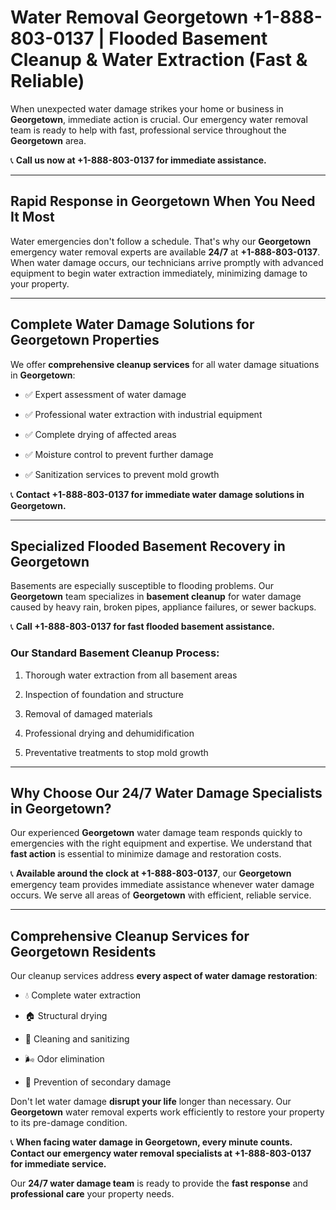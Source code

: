 # Water Removal Georgetown +1-888-803-0137 | Flooded Basement Cleanup & Water Extraction (Fast & Reliable)

When unexpected water damage strikes your home or business in **Georgetown**, immediate action is crucial. Our emergency water removal team is ready to help with fast, professional service throughout the **Georgetown** area. 

📞 **Call us now at +1-888-803-0137 for immediate assistance.**

---

## Rapid Response in Georgetown When You Need It Most

Water emergencies don't follow a schedule. That's why our **Georgetown** emergency water removal experts are available **24/7** at **+1-888-803-0137**. When water damage occurs, our technicians arrive promptly with advanced equipment to begin water extraction immediately, minimizing damage to your property.

---

## Complete Water Damage Solutions for Georgetown Properties

We offer **comprehensive cleanup services** for all water damage situations in **Georgetown**:

- ✅ Expert assessment of water damage  
- ✅ Professional water extraction with industrial equipment  
- ✅ Complete drying of affected areas  
- ✅ Moisture control to prevent further damage  
- ✅ Sanitization services to prevent mold growth  

📞 **Contact +1-888-803-0137 for immediate water damage solutions in Georgetown.**

---

## Specialized Flooded Basement Recovery in Georgetown

Basements are especially susceptible to flooding problems. Our **Georgetown** team specializes in **basement cleanup** for water damage caused by heavy rain, broken pipes, appliance failures, or sewer backups. 

📞 **Call +1-888-803-0137 for fast flooded basement assistance.**

### Our Standard Basement Cleanup Process:
1. Thorough water extraction from all basement areas  
2. Inspection of foundation and structure  
3. Removal of damaged materials  
4. Professional drying and dehumidification  
5. Preventative treatments to stop mold growth  

---

## Why Choose Our 24/7 Water Damage Specialists in Georgetown?

Our experienced **Georgetown** water damage team responds quickly to emergencies with the right equipment and expertise. We understand that **fast action** is essential to minimize damage and restoration costs.

📞 **Available around the clock at +1-888-803-0137**, our **Georgetown** emergency team provides immediate assistance whenever water damage occurs. We serve all areas of **Georgetown** with efficient, reliable service.

---

## Comprehensive Cleanup Services for Georgetown Residents

Our cleanup services address **every aspect of water damage restoration**:

- 💧 Complete water extraction  
- 🏠 Structural drying  
- 🧼 Cleaning and sanitizing  
- 🌬️ Odor elimination  
- 🚫 Prevention of secondary damage  

Don't let water damage **disrupt your life** longer than necessary. Our **Georgetown** water removal experts work efficiently to restore your property to its pre-damage condition.

📞 **When facing water damage in Georgetown, every minute counts. Contact our emergency water removal specialists at +1-888-803-0137 for immediate service.**

Our **24/7 water damage team** is ready to provide the **fast response** and **professional care** your property needs.